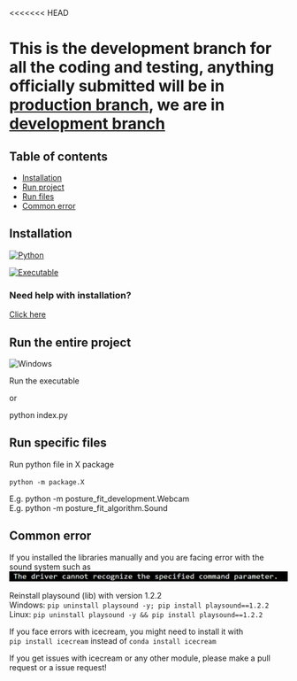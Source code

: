 <<<<<<< HEAD
# This is the development branch for all the coding and testing, anything officially submitted will be in [production branch](https://github.com/Kamikamer/capstone/tree/main), we are in [development branch](https://github.com/Kamikamer/capstone/tree/development)

## Table of contents

- [Installation](#installation)
- [Run project](#run-the-entire-project)
- [Run files](#run-specific-files)
- [Common error](#common-error)

## Installation

[![Python](https://img.shields.io/badge/Python-3776AB?style=for-the-badge&logo=python&logoColor=white)](https://github.com/Kamikamer/capstone/tree/main/docs/source-compilation.md)

[![Executable](https://img.shields.io/badge/Executable-3776AB?style=for-the-badge&color=000&logoColor=white)](https://github.com/Kamikamer/capstone/releases/download/v1.0.0/PostureFit.exe)

### Need help with installation? 

[Click here](https://github.com/Kamikamer/capstone/tree/main/docs)

## Run the entire project

![Windows](https://img.shields.io/badge/Windows-0078D6?style=for-the-badge&logo=windows&logoColor=white)

Run the executable

or 

python index.py

## Run specific files

Run python file in X package

``python -m package.X``

E.g. python -m posture_fit_development.Webcam  
E.g. python -m posture_fit_algorithm.Sound

## Common error

If you installed the libraries manually and you are facing error with the sound system such as ![The driver cannot recognize the spececified command parameter.](/assets/driver_error_sp.png)

Reinstall playsound (lib) with version 1.2.2  
Windows: `pip uninstall playsound -y; pip install playsound==1.2.2`  
Linux: `pip uninstall playsound -y && pip install playsound==1.2.2`

If you face errors with icecream, you might need to install it with  
`pip install icecream` instead of `conda install icecream`

If you get issues with icecream or any other module, please make a pull request or a issue request!


